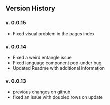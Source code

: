 ## Version History

### v. 0.0.15

-   Fixed visual problem in the pages index

### v. 0.0.14

-   Fixed a weird entangle issue
-   Fixed language component pop-under bug
-   Updated Readme with additional information

### v. 0.0.13

-   previous changes on github
-   fixed an issue with doubled rows on update

